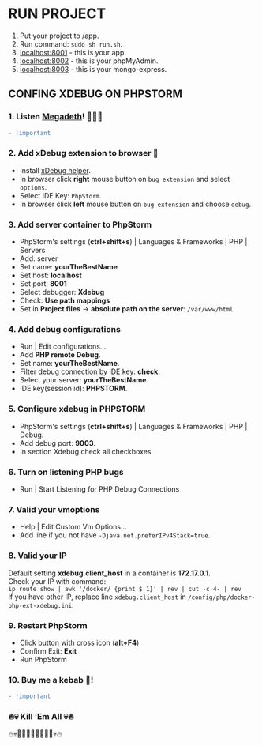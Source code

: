 # RUN PROJECT
1. Put your project to /app.
2. Run command: `sudo sh run.sh`.
3. [localhost:8001](http://localhost:8001) - this is your app.
3. [localhost:8002](http://localhost:8002) - this is your phpMyAdmin.
3. [localhost:8003](http://localhost:8003) - this is your mongo-express.

## CONFING XDEBUG ON PHPSTORM
### 1. Listen [Megadeth](https://www.youtube.com/watch?v=3qzBGYG786Y&list=PLxzSZG7g8c8wkI0oLUmZTcPMB_ej6Kknk)! :guitar::metal::fire:
```diff
- !important
```

### 2. Add xDebug extension to browser :bug:
* Install [xDebug helper](https://chrome.google.com/webstore/detail/xdebug-helper/eadndfjplgieldjbigjakmdgkmoaaaoc).
* In browser click **right** mouse button on `bug extension` and select `options`.
* Select IDE Key: `PhpStorm`.
* In browser click **left** mouse button on `bug extension` and choose `debug`.

### 3. Add server container to PhpStorm
* PhpStorm's settings (**ctrl+shift+s**) | Languages & Frameworks | PHP | Servers
* Add: server
* Set name: **yourTheBestName**
* Set host: **localhost**
* Set port: **8001**
* Select debugger: **Xdebug**
* Check: **Use path mappings**
* Set in **Project files** -> **absolute path on the server**: `/var/www/html`

### 4. Add debug configurations
* Run | Edit configurations...
* Add **PHP remote Debug**.
* Set name: **yourTheBestName**.
* Filter debug connection by IDE key: **check**.
* Select your server: **yourTheBestName**.
* IDE key(session id): **PHPSTORM**.

### 5. Configure xdebug in PHPSTORM
* PhpStorm's settings (**ctrl+shift+s**) | Languages & Frameworks | PHP | Debug.
* Add debug port: **9003**.
* In section Xdebug check all checkboxes. 

### 6. Turn on listening PHP bugs
* Run | Start Listening for PHP Debug Connections

### 7. Valid your vmoptions
* Help | Edit Custom Vm Options...
* Add line if you not have `-Djava.net.preferIPv4Stack=true`.

### 8. Valid your IP
Default setting **xdebug.client_host** in a container is **172.17.0.1**.<br>
Check your IP with command: <br> 
`ip route show | awk '/docker/ {print $ 1}' | rev | cut -c 4- | rev`<br>
If you have other IP, replace line `xdebug.client_host` in `/config/php/docker-php-ext-xdebug.ini`.

### 9. Restart PhpStorm
* Click button with cross icon (**alt+F4**)
* Confirm Exit: **Exit**
* Run PhpStorm

### 10. Buy me a kebab :hamburger:!
```diff
- !important
```

### :fire::skull: Kill ’Em All :skull::fire:
:fire::skull::bug::bug::bug::bug::bug::bug::bug::bug::skull::fire: